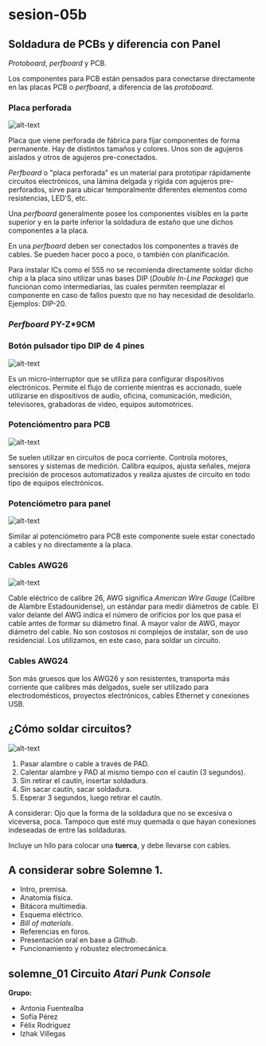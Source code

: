 # sesion-05b

## Soldadura de PCBs y diferencia con Panel

_Protoboard_, _perfboard_ y PCB.

Los componentes para PCB están pensados para conectarse directamente en las placas PCB o _perfboard_, a diferencia de las _protoboard_.

### Placa perforada

![alt-text](./archivos/placa_perforada.webp)

Placa que viene perforada de fábrica para fijar componentes de forma permanente. Hay de distintos tamaños y colores. Unos son de agujeros aislados y otros de agujeros pre-conectados.

_Perfboard_ o "placa perforada" es un material para prototipar rápidamente circuitos electrónicos, una lámina delgada y rígida con agujeros pre-perforados, sirve para ubicar temporalmente diferentes elementos como resistencias, LED'S, etc.

Una _perfboard_ generalmente posee los componentes visibles en la parte superior y en la parte inferior la soldadura de estaño que une dichos componentes a la placa.

En una _perfboard_ deben ser conectados los componentes a través de cables. Se pueden hacer poco a poco, o también con planificación.

Para instalar ICs como el 555 no se recomienda directamente soldar dicho chip a la placa sino utilizar unas bases DIP (_Double In-Line Package_) que funcionan como intermediarias, las cuales permiten reemplazar el componente en caso de fallos puesto que no hay necesidad de desoldarlo. Ejemplos: DIP-20.

### _Perfboard_ PY-Z*9CM

### Botón pulsador tipo DIP de 4 pines

![alt-text](./archivos/boton_pulsador_dip.webp)

Es un micro-interruptor que se utiliza para configurar dispositivos electrónicos. Permite el flujo de corriente mientras es accionado, suele utilizarse en dispositivos de audio, oficina, comunicación, medición, televisores, grabadoras de video, equipos automotrices.

### Potenciómentro para PCB

![alt-text](./archivos/potenciometro_pcb.jpg)

Se suelen utilizar en circuitos de poca corriente. Controla motores, sensores y sistemas de medición. Calibra equipos, ajusta señales, mejora precisión de procesos automatizados y realiza ajustes de circuito en todo tipo de equipos electrónicos.

### Potenciómetro para panel

![alt-text](./archivos/potenciometro_cable.jpg)

Similar al potenciómetro para PCB este componente suele estar conectado a cables y no directamente a la placa.

### Cables AWG26

![alt-text](./archivos/cables_awg.jpg)

Cable eléctrico de calibre 26, AWG significa _American Wire Gauge_ (Calibre de Alambre Estadounidense), un estándar para medir diámetros de cable. El valor delante del AWG indica el número de orificios por los que pasa el cable antes de formar su diámetro final. A mayor valor de AWG, mayor diámetro del cable. No son costosos ni complejos de instalar, son de uso residencial. Los utilizamos, en este caso, para soldar un circuito.

### Cables AWG24

Son más gruesos que los AWG26 y son resistentes, transporta más corriente que calibres más delgados, suele ser utilizado para electrodomésticos, proyectos electrónicos, cables Ethernet y conexiones USB.

## ¿Cómo soldar circuitos?

![alt-text](./archivos/soldadura_placa.jpg)

1. Pasar alambre o cable a través de PAD.
2. Calentar alambre y PAD al mismo tiempo con el cautín (3 segundos).
3. Sin retirar el cautín, insertar soldadura.
4. Sin sacar cautín, sacar soldadura.
5. Esperar 3 segundos, luego retirar el cautín.

A considerar: Ojo que la forma de la soldadura que no se excesiva o viceversa, poca. Tampoco que esté muy quemada o que hayan conexiones indeseadas de entre las soldaduras.

Incluye un hilo para colocar una **tuerca**, y debe llevarse con cables.

## **A considerar sobre Solemne 1.**

* Intro, premisa.
* Anatomía física.
* Bitácora multimedia.
* Esquema eléctrico.
* _Bill of materials_.
* Referencias en foros.
* Presentación oral en base a _Github_.
* Funcionamiento y robustez electromecánica.

## **solemne_01** Circuito _Atari Punk Console_

**Grupo:**
  
* Antonia Fuentealba
* Sofía Pérez
* Félix Rodriguez
* Izhak Villegas
